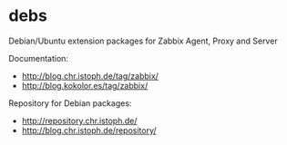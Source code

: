# debs
Debian/Ubuntu extension packages for Zabbix Agent, Proxy and Server

Documentation:

  * http://blog.chr.istoph.de/tag/zabbix/
  * http://blog.kokolor.es/tag/zabbix/

Repository for Debian packages:

  * http://repository.chr.istoph.de/
  * http://blog.chr.istoph.de/repository/
